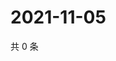 # 2021-11-05

共 0 条

<!-- BEGIN WEIBO -->
<!-- 最后更新时间 Fri Nov 05 2021 16:10:17 GMT+0800 (China Standard Time) -->

<!-- END WEIBO -->
